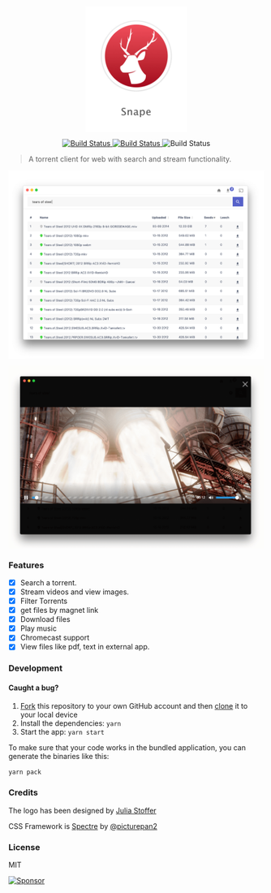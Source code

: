 <p align="center">
  <img src="./resources/logo.png" align="center" alt="" width="200"/>
</p>

<p align="center">
<a href="https://travis-ci.org/ritz078/embed.js">
<img src="https://travis-ci.org/ritz078/embed.js.svg?branch=master" alt="Build Status" style="max-width:100%;">
</a>
<a href="https://ci.appveyor.com/project/ritz078/snape-w59ql">
<img src="https://ci.appveyor.com/api/projects/status/ug8htkw6156wgvq9/branch/master?svg=true" alt="Build Status" style="max-width:100%;">
</a>
<img src="https://img.shields.io/badge/styled_with-prettier-ff69b4.svg" alt="Build Status" style="max-width:100%;">
</p>

> A torrent client for web with search and stream functionality.

<p align="center">
  <img src="./resources/demo.png" align="center"/>
</p>

<p align="center">
  <img src="./resources/demo2.png" align="center"/>
</p>

### Features
- [x] Search a torrent. 
- [x] Stream videos and view images.
- [x] Filter Torrents
- [x] get files by magnet link
- [x] Download files
- [x] Play music
- [x] Chromecast support
- [x] View files like pdf, text in external app.

### Development

#### Caught a bug?

1. [Fork](https://help.github.com/articles/fork-a-repo/) this repository to your own GitHub account and then [clone](https://help.github.com/articles/cloning-a-repository/) it to your local device
2. Install the dependencies: `yarn`
3. Start the app: `yarn start`

To make sure that your code works in the bundled application, you can generate the binaries like this:

```bash
yarn pack
```

### Credits

The logo has been designed by [Julia Stoffer](https://thenounproject.com/julia.stoffer/)

CSS Framework is [Spectre](https://github.com/picturepan2/spectre) by [@picturepan2](https://github.com/picturepan2)

### License 
MIT

<a target='_blank' rel='nofollow' href='https://app.codesponsor.io/link/8CBegPnJTnjtddvd2E18Su4F/ritz078/snape'>  <img alt='Sponsor' width='888' height='68' src='https://app.codesponsor.io/embed/8CBegPnJTnjtddvd2E18Su4F/ritz078/snape.svg' /></a>

